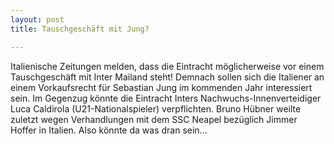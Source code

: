 ```yaml
---
layout: post
title: Tauschgeschäft mit Jung?

---
```


Italienische Zeitungen melden, dass die Eintracht möglicherweise vor einem Tauschgeschäft mit Inter Mailand steht! Demnach sollen sich die Italiener an einem Vorkaufsrecht für Sebastian Jung im kommenden Jahr interessiert sein. Im Gegenzug könnte die Eintracht Inters Nachwuchs-Innenverteidiger Luca Caldirola (U21-Nationalspieler) verpflichten. Bruno Hübner weilte zuletzt wegen Verhandlungen mit dem SSC Neapel bezüglich Jimmer Hoffer in Italien. Also könnte da was dran sein...


